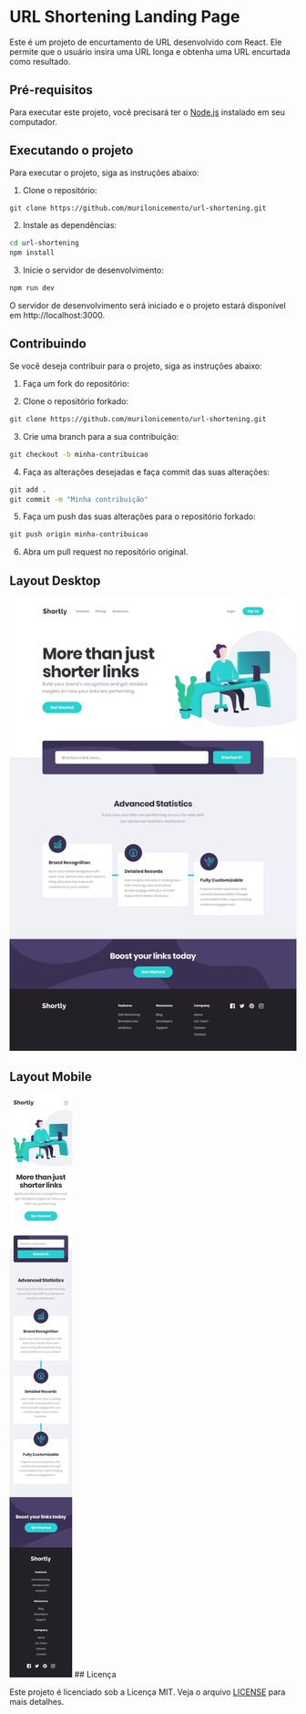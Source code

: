 # URL Shortening Landing Page

Este é um projeto de encurtamento de URL desenvolvido com React. Ele permite que o usuário insira uma URL longa e obtenha uma URL encurtada como resultado.

## Pré-requisitos

Para executar este projeto, você precisará ter o [Node.js](https://nodejs.org/) instalado em seu computador.

## Executando o projeto

Para executar o projeto, siga as instruções abaixo:

1. Clone o repositório:

```bash
git clone https://github.com/murilonicemento/url-shortening.git
```

2. Instale as dependências:

```bash
cd url-shortening
npm install
```

3. Inicie o servidor de desenvolvimento:

```bash
npm run dev
```

O servidor de desenvolvimento será iniciado e o projeto estará disponível em http://localhost:3000.

## Contribuindo

Se você deseja contribuir para o projeto, siga as instruções abaixo:

1. Faça um fork do repositório:

2. Clone o repositório forkado:

```bash
git clone https://github.com/murilonicemento/url-shortening.git
```

3. Crie uma branch para a sua contribuição:

```bash
git checkout -b minha-contribuicao
```

4. Faça as alterações desejadas e faça commit das suas alterações:

```bash
git add .
git commit -m "Minha contribuição"
```

5. Faça um push das suas alterações para o repositório forkado:

```bash
git push origin minha-contribuicao
```

6. Abra um pull request no repositório original.

## Layout Desktop

<img src="./design/desktop-design.jpg">

## Layout Mobile

<img src="./design/mobile-design.jpg">
## Licença

Este projeto é licenciado sob a Licença MIT. Veja o arquivo [LICENSE](LICENSE) para mais detalhes.
